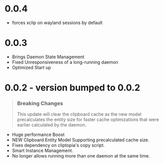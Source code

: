 
# 0.0.4
- forces xclip on wayland sessions by default

# 0.0.3
- Brings Daemon State Management
- Fixed Unresponsiveness of a long-running daemon
- Optimized Start up

# 0.0.2 - version bumped to 0.0.2
> ### Breaking Changes
> This update will clear the clipboard cache as the new model
precalculates the entity size for faster cache optimizations that were earlier calculated by the daemon.

- Huge performance Boost 
- NEW Clipboard Entity Model Supporting precalculated cache size.
- Fixes dependency on cliptopia's copy script.
- Smart Instance Management.
- No longer allows running more than one daemon at the same time.
